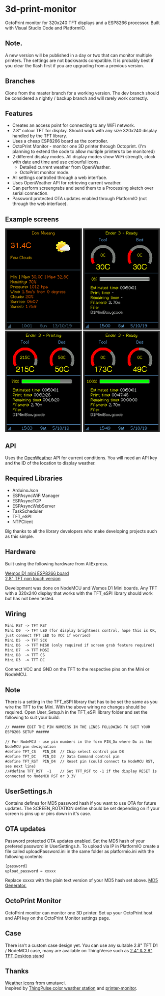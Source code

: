 # 3d-print-monitor
OctoPrint monitor for 320x240 TFT displays and a ESP8266 processor. Built with Visual Studio Code and PlatformIO.

## Note.

A new version will be published in a day or two that can monitor multiple printers. The settings are not backwards compatible. It is probably best if you clear the flash first if you are upgrading from a previous version.

## Branches

Clone from the master branch for a working version. The dev branch should be considered a nightly / backup branch and will rarely work correctly.

## Features

* Creates an access point for connecting to any WiFi network.
* 2.8" colour TFT for display. Should work with any size 320x240 display handled by the TFT library.
* Uses a cheap ESP8266 board as the controller.
* OctoPrint Monitor - monitor one 3D printer through Octoprint. (I'm planning to extend the code to allow multiple printers to be monitored)
* 2 different display modes. All display modes show WiFi strength, clock with date and time and use colourful icons.
  * Detailed current weather from OpenWeather.
  * OctoPrint monitor mode.
* All settings controlled through a web interface.
* Uses OpenWeather API for retrieving current weather.
* Can perform screengrabs and send them to a Processing sketch over serial connection.
* Password protected OTA updates enabled through PlatformIO (not through the web interface).

## Example screens

![Screenshot](devdata/Screenshots/screenshot_20938.png)
![Screenshot](devdata/Screenshots/screenshot_14447.png)
![Screenshot](devdata/Screenshots/screenshot_2024206.png)
![Screenshot](devdata/Screenshots/screenshot_2974628.png)

## API

Uses the [OpenWeather](https://openweathermap.org/api) API for current conditions. You will need an API key and the ID of the location to display weather.

## Required Libraries

* ArduinoJson
* ESPAsyncWiFiManager
* ESPAsyncTCP
* ESPAsyncWebServer
* TaskScheduler
* TFT_eSPI
* NTPClient

Big thanks to all the library developers who make developing projects such as this simple.

## Hardware

Built using the following hardware from AliExpress.

[Wemos D1 mini ESP8266 board](https://www.aliexpress.com/item/32651747570.html)  
[2.8" TFT non touch version](https://www.aliexpress.com/item/33012793224.html)  

Development was done on NodeMCU and Wemos D1 Mini boards. Any TFT with a 320x240 display that works with the TFT_eSPI library should work but has not been tested.

## Wiring

    Mini RST -> TFT RST  
    Mini D0  -> TFT LED (for display brightness control, hope this is OK, just connect TFT LED to VCC if worried)
    Mini D5  -> TFT SCK  
    Mini D6  -> TFT MISO (only required if screen grab feature required)  
    Mini D7  -> TFT MOSI  
    Mini D8  -> TFT CS
    Mini D3  -> TFT DC  

Connect VCC and GND on the TFT to the respective pins on the Mini or NodeMCU.

## Note

There is a setting in the TFT_eSPI library that has to be set the same as you wire the TFT to the Mini. With the above wiring no changes should be required.
Open User_Setup.h in the TFT_eSPI library folder and set the following to suit your build:

    // ###### EDIT THE PIN NUMBERS IN THE LINES FOLLOWING TO SUIT YOUR ESP8266 SETUP ######

    // For NodeMCU - use pin numbers in the form PIN_Dx where Dx is the NodeMCU pin designation
    #define TFT_CS   PIN_D8  // Chip select control pin D8
    #define TFT_DC   PIN_D3  // Data Command control pin
    #define TFT_RST  PIN_D4  // Reset pin (could connect to NodeMCU RST, see next line)
    //#define TFT_RST  -1    // Set TFT_RST to -1 if the display RESET is connected to NodeMCU RST or 3.3V

## UserSettings.h

Contains defines for MD5 password hash if you want to use OTA for future updates. The SCREEN_ROTATION define should be set depending on if your screen is pins up or pins down in it's case.

## OTA updates

Password protected OTA updates enabled. Set the MD5 hash of your prefered password in UserSettings.h. To upload via IP in PlatformIO create a file called uploadPassword.ini in the same folder as platformio.ini with the following contents:

    [password]
    upload_password = xxxxx
    
Replace xxxxx with the plain text version of your MD5 hash set above. [MD5 Generator.](https://www.miraclesalad.com/webtools/md5.php)

## OctoPrint Monitor

OctoPrint monitor can monitor one 3D printer. Set up your OctoPrint host and API key on the OctoPrint Monitor settings page.

## Case

There isn't a custom case design yet. You can use any suitable 2.8" TFT D1 / NodeMCU case, many are available on ThingiVerse such as [2.4" & 2.8" TFT Desktop stand](https://www.thingiverse.com/thing:2172068)

## Thanks

[Weather icons](https://www.deviantart.com/umutavci/art/weather-icon-set-165476034) from umutavci.  
Inspired by [ThingPulse color weather station](https://github.com/ThingPulse/esp8266-weather-station-color) and [printer-monitor](https://github.com/Qrome/printer-monitor/tree/3.0).



